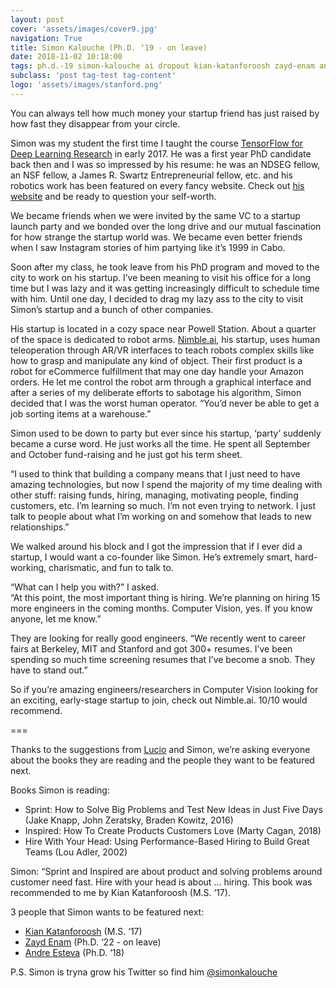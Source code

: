 ```yaml
---
layout: post
cover: 'assets/images/cover9.jpg'
navigation: True
title: Simon Kalouche (Ph.D. ‘19 - on leave)
date: 2018-11-02 10:18:00
tags: ph.d.-19 simon-kalouche ai dropout kian-katanforoosh zayd-enam andre-esteva
subclass: 'post tag-test tag-content'
logo: 'assets/images/stanford.png'
---
```


You can always tell how much money your startup friend has just raised by how fast they disappear from your circle. 

Simon was my student the first time I taught the course [TensorFlow for Deep Learning Research](http://web.stanford.edu/class/cs20si/) in early 2017. He was a first year PhD candidate back then and I was so impressed by his resume: he was an NDSEG fellow, an NSF fellow, a James R. Swartz Entrepreneurial fellow, etc. and his robotics work has been featured on every fancy website. Check out [his website](https://web.stanford.edu/~kalouche/index.html) and be ready to question your self-worth.

We became friends when we were invited by the same VC to a startup launch party and we bonded over the long drive and our mutual fascination for how strange the startup world was. We became even better friends when I saw Instagram stories of him partying like it’s 1999 in Cabo.

Soon after my class, he took leave from his PhD program and moved to the city to work on his startup. I’ve been meaning to visit his office for a long time but I was lazy and it was getting increasingly difficult to schedule time with him. Until one day, I decided to drag my lazy ass to the city to visit Simon’s startup and a bunch of other companies.

His startup is located in a cozy space near Powell Station. About a quarter of the space is dedicated to robot arms. [Nimble.ai](https://nimble.ai/), his startup, uses human teleoperation through AR/VR interfaces to teach robots complex skills like how to grasp and manipulate any kind of object. Their first product is a robot for eCommerce fulfillment that may one day handle your Amazon orders. He let me control the robot arm through a graphical interface and after a series of my deliberate efforts to sabotage his algorithm, Simon decided that I was the worst human operator. “You’d never be able to get a job sorting items at a warehouse.”

Simon used to be down to party but ever since his startup, ‘party’ suddenly became a curse word. He just works all the time. He spent all September and October fund-raising and he just got his term sheet.

“I used to think that building a company means that I just need to have amazing technologies, but now I spend the majority of my time dealing with other stuff: raising funds, hiring, managing, motivating people, finding customers, etc. I’m learning so much. I’m not even trying to network. I just talk to people about what I’m working on and somehow that leads to new relationships.”<br>

We walked around his block and I got the impression that if I ever did a startup, I would want a co-founder like Simon. He’s extremely smart, hard-working, charismatic, and fun to talk to.

“What can I help you with?” I asked.<br>
“At this point, the most important thing is hiring. We’re planning on hiring 15 more engineers in the coming months. Computer Vision, yes. If you know anyone, let me know.”

They are looking for really good engineers. “We recently went to career fairs at Berkeley, MIT and Stanford and got 300+ resumes. I’ve been spending so much time screening resumes that I’ve become a snob. They have to stand out.”

So if you’re amazing engineers/researchers in Computer Vision looking for an exciting, early-stage startup to join, check out Nimble.ai. 10/10 would recommend.

===

Thanks to the suggestions from [Lucio](https://stanfordirl.com/tag/lucio-dery/) and Simon, we’re asking everyone about the books they are reading and the people they want to be featured next.

Books Simon is reading:

- Sprint: How to Solve Big Problems and Test New Ideas in Just Five Days (Jake Knapp, John Zeratsky, Braden Kowitz, 2016)
- Inspired: How To Create Products Customers Love (Marty Cagan, 2018)
- Hire With Your Head: Using Performance-Based Hiring to Build Great Teams (Lou Adler, 2002)

Simon: “Sprint and Inspired are about product and solving problems around customer need fast. Hire with your head is about ... hiring. This book was recommended to me by Kian Katanforoosh (M.S. ‘17).

3 people that Simon wants to be featured next:

- [Kian Katanforoosh](https://stanfordirl.com/tag/kian-katanforoosh/) (M.S. ‘17)
- [Zayd Enam](https://stanfordirl.com/tag/zayd-enam/) (Ph.D. ‘22 - on leave)
- [Andre Esteva](https://stanfordirl.com/tag/andre-esteva/) (Ph.D. ‘18)

P.S. Simon is tryna grow his Twitter so find him [@simonkalouche](https://twitter.com/simonkalouche)
